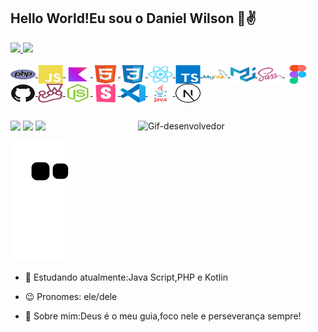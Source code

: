 ## Hello World!Eu sou o Daniel Wilson 👋✌

 <div>
  <a href="https://github.com/Daniel25778">
  <img height="180em" src="https://github-readme-stats.vercel.app/api?username=Daniel25778&show_icons=true&theme=dracula&include_all_commits=true&count_private=true"/>
  <img height="180em" src="https://github-readme-stats.vercel.app/api/top-langs/?username=Daniel25778&layout=compact&langs_count=7&theme=dracula"/>
</div>
<div style="display: inline_block"><br>
  <img align="center" alt="Icon-PHP" height="30" width="40" src="https://github.com/devicons/devicon/blob/master/icons/php/php-original.svg">
  <img align="center" alt="Icon-Js" height="30" width="40" src="https://raw.githubusercontent.com/devicons/devicon/master/icons/javascript/javascript-plain.svg">
  <img align="center" alt="Icon-Kotlin" height="30" width="40" src="https://github.com/devicons/devicon/blob/master/icons/kotlin/kotlin-original.svg">
 <img align="center" alt="Icon-HTML" height="30" width="40" src="https://github.com/devicons/devicon/blob/master/icons/html5/html5-original.svg">
 <img align="center" alt="Icon-CSS" height="30" width="40" src="https://github.com/devicons/devicon/blob/master/icons/css3/css3-original.svg">
 <img align="center" alt="Icon-CSS" height="30" width="40" src="https://github.com/devicons/devicon/blob/master/icons/react/react-original.svg">
 <img align="center" alt="Icon-CSS" height="30" width="40" src="https://github.com/devicons/devicon/blob/master/icons/typescript/typescript-original.svg">
 <img align="center" alt="Icon-CSS" height="30" width="40" src="https://github.com/devicons/devicon/blob/master/icons/mysql/mysql-original-wordmark.svg">
  <img align="center" alt="Icon-CSS" height="30" width="40" src="https://github.com/devicons/devicon/blob/master/icons/materialui/materialui-original.svg">
  <img align="center" alt="Icon-CSS" height="30" width="40" src="https://github.com/devicons/devicon/blob/master/icons/sass/sass-original.svg">
 
  <img align="center" alt="Icon-CSS" height="30" width="40" src="https://github.com/devicons/devicon/blob/master/icons/figma/figma-original.svg">
 
  <img align="center" alt="Icon-CSS" height="30" width="40" src="https://github.com/devicons/devicon/blob/master/icons/github/github-original.svg">
 
  <img align="center" alt="Icon-CSS" height="30" width="40" src="https://github.com/devicons/devicon/blob/master/icons/jest/jest-plain.svg">
 
 
  <img align="center" alt="Icon-CSS" height="30" width="40" src="https://github.com/devicons/devicon/blob/master/icons/nodejs/nodejs-original.svg">
 
  <img align="center" alt="Icon-CSS" height="30" width="40" src="https://github.com/devicons/devicon/blob/master/icons/storybook/storybook-original.svg">
 
 
  <img align="center" alt="Icon-CSS" height="30" width="40" src="https://github.com/devicons/devicon/blob/master/icons/vscode/vscode-original.svg">
 
 <img align="center" alt="Icon-CSS" height="30" width="40" src="https://github.com/devicons/devicon/blob/master/icons/java/java-original-wordmark.svg">
 <img align="center" alt="Icon-CSS" height="30" width="40" src="https://github.com/devicons/devicon/blob/master/icons/nextjs/nextjs-line.svg">
  
  
  ##
 
  <img align="right" margin-top="20px" alt="Gif-desenvolvedor" height="200" width="300" src="https://media3.giphy.com/media/Ah3zHH7hvsSB2/giphy.gif?cid=ecf05e47h36ellymcdyuys2bujsr4t6eoxbzshjmnuoeb77g&rid=giphy.gif&ct=g">
</div>
 
<div> 
  <a href = "mailto:danielcawil94@gmail.com"><img src="https://img.shields.io/badge/-Gmail-%23333?style=for-the-badge&logo=gmail&logoColor=white" target="_blank"></a>
  <a href="https://www.linkedin.com/in/daniel-wilson-alves-dos-santos-640a66211/" target="_blank"><img src="https://img.shields.io/badge/-LinkedIn-%230077B5?style=for-the-badge&logo=linkedin&logoColor=white" target="_blank"></a> 
   <a href="https://www.facebook.com/profile.php?id=100067625392849" target="_blank"><img src="https://img.shields.io/badge/Facebook-1877F2?style=for-the-badge&logo=facebook&logoColor=white" target="_blank"></a> 
 
  ![Snake animation](https://github.com/rafaballerini/rafaballerini/blob/output/github-contribution-grid-snake.svg)
 
</div>
  
  - 📄 Estudando atualmente:Java Script,PHP e Kotlin
  
  - 😉 Pronomes: ele/dele
  
  - 👀 Sobre mim:Deus é o meu guia,foco nele e perseverança sempre!

